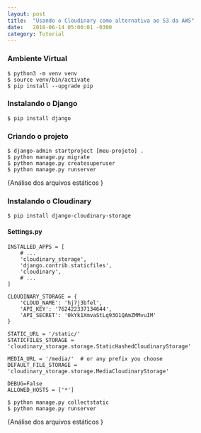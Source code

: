```yaml
---
layout: post
title:  "Usando o Cloudinary como alternativa ao S3 da AWS"
date:   2018-06-14 05:00:01 -0300
category: Tutorial
---
```


### Ambiente Virtual
```
$ python3 -m venv venv
$ source venv/bin/activate
$ pip install --upgrade pip
```

### Instalando o Django
```
$ pip install django
```

### Criando o projeto
```
$ django-admin startproject [meu-projeto] . 
$ python manage.py migrate
$ python manage.py createsuperuser
$ python manage.py runserver
```
{Análise dos arquivos estáticos }

### Instalando o Cloudinary
```
$ pip install django-cloudinary-storage
```
#### Settings.py 
```
INSTALLED_APPS = [
    # ...
    'cloudinary_storage',
    'django.contrib.staticfiles',
    'cloudinary',
    # ...
]

CLOUDINARY_STORAGE = {
    'CLOUD_NAME': 'hj7j3bfel',
    'API_KEY': '762422337134644',
    'API_SECRET': '0kYk1XmvaStLq93O1QAmZMMvuIM'
}

STATIC_URL = '/static/'
STATICFILES_STORAGE = 'cloudinary_storage.storage.StaticHashedCloudinaryStorage'

MEDIA_URL = '/media/'  # or any prefix you choose
DEFAULT_FILE_STORAGE = 'cloudinary_storage.storage.MediaCloudinaryStorage'

DEBUG=False
ALLOWED_HOSTS = ['*']
```

```
$ python manage.py collectstatic
$ python manage.py runserver
```
{Análise dos arquivos estáticos }